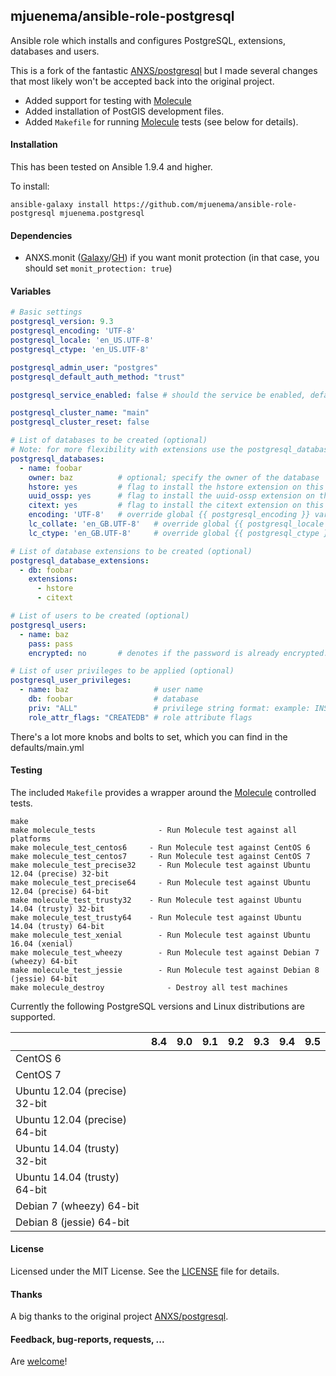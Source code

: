 ## mjuenema/ansible-role-postgresql

Ansible role which installs and configures PostgreSQL, extensions, databases and users.

This is a fork of the fantastic [ANXS/postgresql](https://github.com/ANXS/postgresql) but I made several changes that most likely won't be accepted back into the original project.

* Added support for testing with [Molecule](http://molecule.readthedocs.io/)
* Added installation of PostGIS development files.
* Added ```Makefile``` for running [Molecule](http://molecule.readthedocs.io/) tests (see below for details).

#### Installation

This has been tested on Ansible 1.9.4 and higher.

To install:

```
ansible-galaxy install https://github.com/mjuenema/ansible-role-postgresql mjuenema.postgresql
```

#### Dependencies

- ANXS.monit ([Galaxy](https://galaxy.ansible.com/list#/roles/502)/[GH](https://github.com/ANXS/monit)) if you want monit protection (in that case, you should set `monit_protection: true`)


#### Variables

```yaml
# Basic settings
postgresql_version: 9.3
postgresql_encoding: 'UTF-8'
postgresql_locale: 'en_US.UTF-8'
postgresql_ctype: 'en_US.UTF-8'

postgresql_admin_user: "postgres"
postgresql_default_auth_method: "trust"

postgresql_service_enabled: false # should the service be enabled, default is true

postgresql_cluster_name: "main"
postgresql_cluster_reset: false

# List of databases to be created (optional)
# Note: for more flexibility with extensions use the postgresql_database_extensions setting.
postgresql_databases:
  - name: foobar
    owner: baz          # optional; specify the owner of the database
    hstore: yes         # flag to install the hstore extension on this database (yes/no)
    uuid_ossp: yes      # flag to install the uuid-ossp extension on this database (yes/no)
    citext: yes         # flag to install the citext extension on this database (yes/no)
    encoding: 'UTF-8'   # override global {{ postgresql_encoding }} variable per database
    lc_collate: 'en_GB.UTF-8'   # override global {{ postgresql_locale }} variable per database
    lc_ctype: 'en_GB.UTF-8'     # override global {{ postgresql_ctype }} variable per database

# List of database extensions to be created (optional)
postgresql_database_extensions:
  - db: foobar
    extensions:
      - hstore
      - citext

# List of users to be created (optional)
postgresql_users:
  - name: baz
    pass: pass
    encrypted: no       # denotes if the password is already encrypted.

# List of user privileges to be applied (optional)
postgresql_user_privileges:
  - name: baz                   # user name
    db: foobar                  # database
    priv: "ALL"                 # privilege string format: example: INSERT,UPDATE/table:SELECT/anothertable:ALL
    role_attr_flags: "CREATEDB" # role attribute flags
```

There's a lot more knobs and bolts to set, which you can find in the defaults/main.yml


#### Testing

The included ```Makefile``` provides a wrapper around the [Molecule](http://molecule.readthedocs.io/) controlled tests.

```
make
make molecule_tests		         - Run Molecule test against all platforms
make molecule_test_centos6	   - Run Molecule test against CentOS 6
make molecule_test_centos7	   - Run Molecule test against CentOS 7
make molecule_test_precise32	 - Run Molecule test against Ubuntu 12.04 (precise) 32-bit
make molecule_test_precise64	 - Run Molecule test against Ubuntu 12.04 (precise) 64-bit
make molecule_test_trusty32	   - Run Molecule test against Ubuntu 14.04 (trusty) 32-bit
make molecule_test_trusty64	   - Run Molecule test against Ubuntu 14.04 (trusty) 64-bit
make molecule_test_xenial	     - Run Molecule test against Ubuntu 16.04 (xenial)
make molecule_test_wheezy	     - Run Molecule test against Debian 7 (wheezy) 64-bit
make molecule_test_jessie	     - Run Molecule test against Debian 8 (jessie) 64-bit
make molecule_destroy		       - Destroy all test machines
```

Currently the following PostgreSQL versions and Linux distributions are supported.

|                               | 8.4 | 9.0 | 9.1 | 9.2 | 9.3 | 9.4 | 9.5 |
|-------------------------------|:---:|:---:|:---:|:---:|:---:|:---:|:---:|
| CentOS 6                      |     |     |     |     |     |     |     |
| CentOS 7                      |     |     |     |     |     |     |     |
| Ubuntu 12.04 (precise) 32-bit |     |     |     |     |     |     |     |
| Ubuntu 12.04 (precise) 64-bit |     |     |     |     |     |     |     |
| Ubuntu 14.04 (trusty) 32-bit  |     |     |     |     |     |     |     |
| Ubuntu 14.04 (trusty) 64-bit  |     |     |     |     |     |     |     |
| Debian 7 (wheezy) 64-bit      |     |     |     |     |     |     |     |
| Debian 8 (jessie) 64-bit      |     |     |     |     |     |     |     |

#### License

Licensed under the MIT License. See the [LICENSE](./LICENSE) file for details.

#### Thanks

A big thanks to the original project [ANXS/postgresql](https://github.com/ANXS/postgresql).

#### Feedback, bug-reports, requests, ...

Are [welcome](https://github.com/mjuenema/ansible-role-postgresql/issues)!
